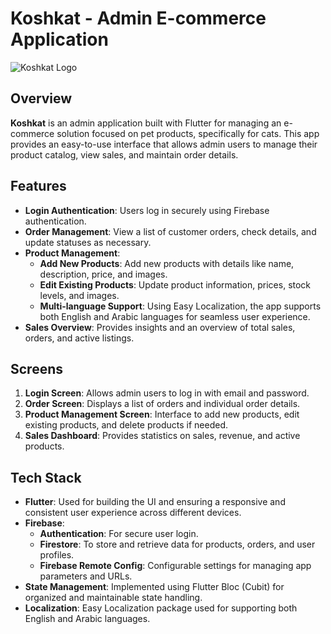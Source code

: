 # Koshkat - Admin E-commerce Application

![Koshkat Logo](link-to-logo.png) <!-- قم بإضافة رابط لشعار التطبيق إذا كان متوفرًا -->

## Overview
**Koshkat** is an admin application built with Flutter for managing an e-commerce solution focused on pet products, specifically for cats. This app provides an easy-to-use interface that allows admin users to manage their product catalog, view sales, and maintain order details.

## Features
- **Login Authentication**: Users log in securely using Firebase authentication.
- **Order Management**: View a list of customer orders, check details, and update statuses as necessary.
- **Product Management**:
  - **Add New Products**: Add new products with details like name, description, price, and images.
  - **Edit Existing Products**: Update product information, prices, stock levels, and images.
  - **Multi-language Support**: Using Easy Localization, the app supports both English and Arabic languages for seamless user experience.
- **Sales Overview**: Provides insights and an overview of total sales, orders, and active listings.

## Screens
1. **Login Screen**: Allows admin users to log in with email and password.
2. **Order Screen**: Displays a list of orders and individual order details.
3. **Product Management Screen**: Interface to add new products, edit existing products, and delete products if needed.
4. **Sales Dashboard**: Provides statistics on sales, revenue, and active products.

## Tech Stack
- **Flutter**: Used for building the UI and ensuring a responsive and consistent user experience across different devices.
- **Firebase**:
  - **Authentication**: For secure user login.
  - **Firestore**: To store and retrieve data for products, orders, and user profiles.
  - **Firebase Remote Config**: Configurable settings for managing app parameters and URLs.
- **State Management**: Implemented using Flutter Bloc (Cubit) for organized and maintainable state handling.
- **Localization**: Easy Localization package used for supporting both English and Arabic languages.

